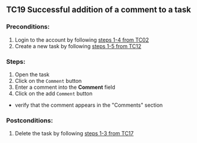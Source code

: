## TC19 Successful addition of a comment to a task
### Preconditions:
1. Login to the account by following [steps 1-4 from TC02](TC02.md)
2. Create a new task by following [steps 1-5 from TC12](TC12.md)
### Steps:
1. Open the task
2. Click on the `Comment` button
3. Enter a comment into the **Comment** field
4. Click on the add `Comment` button
* verify that the comment appears in the "Comments" section
### Postconditions:
1. Delete the task by following  [steps 1-3 from TC17](TC17.md)
